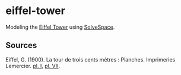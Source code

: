 eiffel-tower
===

Modeling the [Eiffel Tower](https://en.wikipedia.org/wiki/Eiffel_Tower) using [SolveSpace](https://solvespace.com).

## Sources

Eiffel, G. (1900). La tour de trois cents mètres : Planches. Imprimeries Lemercier. [pl. I](https://gallica.bnf.fr/ark:/12148/bpt6k6542854f/f16.double), [pl. VII](https://gallica.bnf.fr/ark:/12148/bpt6k6542854f/f41.double).
